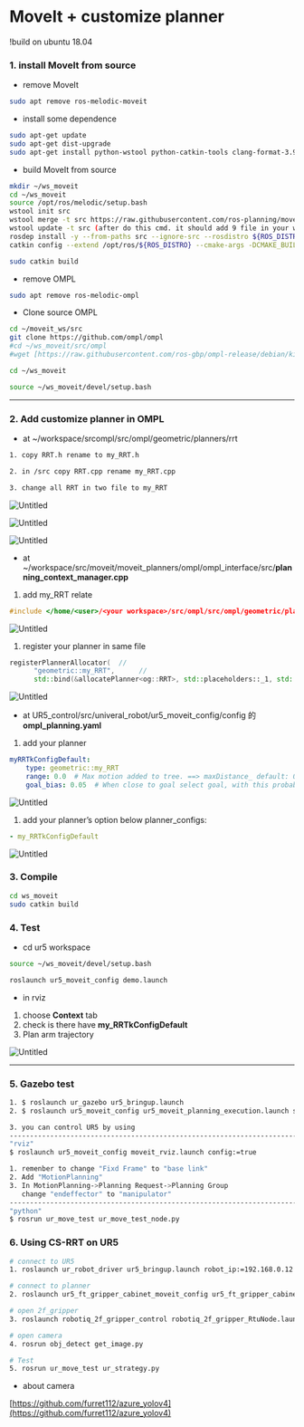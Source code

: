 # MoveIt +  customize planner


!build on ubuntu 18.04

### 1. install MoveIt from source

- remove MoveIt

```bash
sudo apt remove ros-melodic-moveit
```

- install some dependence

```bash
sudo apt-get update    
sudo apt-get dist-upgrade
sudo apt-get install python-wstool python-catkin-tools clang-format-3.9
```

- build MoveIt from source

```bash
mkdir ~/ws_moveit
cd ~/ws_moveit
source /opt/ros/melodic/setup.bash
wstool init src
wstool merge -t src https://raw.githubusercontent.com/ros-planning/moveit/master/moveit.rosinstall
wstool update -t src (after do this cmd. it should add 9 file in your workspace)
rosdep install -y --from-paths src --ignore-src --rosdistro ${ROS_DISTRO}
catkin config --extend /opt/ros/${ROS_DISTRO} --cmake-args -DCMAKE_BUILD_TYPE=Release 

sudo catkin build
```

- remove OMPL

```bash
sudo apt remove ros-melodic-ompl
```

- Clone source OMPL

```bash
cd ~/moveit_ws/src
git clone https://github.com/ompl/ompl
#cd ~/ws_moveit/src/ompl
#wget [https://raw.githubusercontent.com/ros-gbp/ompl-release/debian/kinetic/xenial/ompl/package.xml](https://raw.githubusercontent.com/ros-gbp/ompl-release/debian/kinetic/xenial/ompl/package.xml)

cd ~/ws_moveit

source ~/ws_moveit/devel/setup.bash
```

---

### 2. Add customize planner in OMPL

- at ~/workspace/srcompl/src/ompl/geometric/planners/rrt

```bash
1. copy RRT.h rename to my_RRT.h

2. in /src copy RRT.cpp rename my_RRT.cpp

3. change all RRT in two file to my_RRT
```

![Untitled](https://github.com/furret112/CS-RRT/blob/main/1.png)

![Untitled](https://github.com/furret112/CS-RRT/blob/main/2.png)

![Untitled](https://github.com/furret112/CS-RRT/blob/main/3.png)

- at ~/workspace/src/moveit/moveit_planners/ompl/ompl_interface/src/**planning_context_manager.cpp**
1.  add my_RRT relate

```cpp
#include </home/<user>/<your workspace>/src/ompl/src/ompl/geometric/planners/rrt/my_RRT.h>
```

![Untitled](https://github.com/furret112/CS-RRT/blob/main/4.png)

1. register your planner in same file

```cpp
registerPlannerAllocator(  //
      "geometric::my_RRT",      //
      std::bind(&allocatePlanner<og::RRT>, std::placeholders::_1, std::placeholders::_2, std::placeholders::_3));
```

![Untitled](https://github.com/furret112/CS-RRT/blob/main/5.png)

- at UR5_control/src/univeral_robot/ur5_moveit_config/config 的 **ompl_planning.yaml**
1.  add your planner

```yaml
myRRTkConfigDefault:
    type: geometric::my_RRT
    range: 0.0  # Max motion added to tree. ==> maxDistance_ default: 0.0, if 0.0, set on setup()
    goal_bias: 0.05  # When close to goal select goal, with this probability? default: 0.05
```

![Untitled](https://github.com/furret112/CS-RRT/blob/main/6.png)

1.  add your planner’s option below planner_configs:

```yaml
- my_RRTkConfigDefault
```

![Untitled](https://github.com/furret112/CS-RRT/blob/main/7.png)

### 3. Compile

```bash
cd ws_moveit
sudo catkin build
```

### 4. Test

- cd ur5 workspace

```bash
source ~/ws_moveit/devel/setup.bash

roslaunch ur5_moveit_config demo.launch
```

- in rviz
1.  choose  **Context** tab
2. check is there have **my_RRTkConfigDefault**
3. Plan arm trajectory

![Untitled](https://github.com/furret112/CS-RRT/blob/main/8.png)

---
### 5. Gazebo test

```bash
1. $ roslaunch ur_gazebo ur5_bringup.launch
2. $ roslaunch ur5_moveit_config ur5_moveit_planning_execution.launch sim:=true

3. you can control UR5 by using
--------------------------------------------------------------------------
"rviz"
$ roslaunch ur5_moveit_config moveit_rviz.launch config:=true

1. remenber to change "Fixd Frame" to "base link" 
2. Add "MotionPlanning"
3. In MotionPlanning->Planning Request->Planning Group
   change "endeffector" to "manipulator"
--------------------------------------------------------------------------
"python"
$ rosrun ur_move_test ur_move_test_node.py
```

### 6. Using CS-RRT on UR5

```bash
# connect to UR5 
1. roslaunch ur_robot_driver ur5_bringup.launch robot_ip:=192.168.0.12

# connect to planner
2. roslaunch ur5_ft_gripper_cabinet_moveit_config ur5_ft_gripper_cabinet_moveit_planning_execution.launch

# open 2f_gripper
3. roslaunch robotiq_2f_gripper_control robotiq_2f_gripper_RtuNode.launch comport:=/dev/ttyUSB0

# open camera
4. rosrun obj_detect get_image.py

# Test
5. rosrun ur_move_test ur_strategy.py 
```

- about  camera

[https://github.com/furret112/azure_yolov4](https://github.com/furret112/azure_yolov4)
